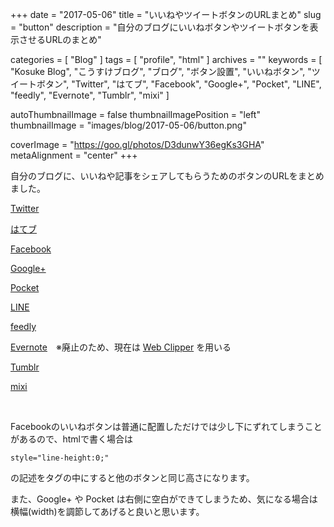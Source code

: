 +++
date = "2017-05-06"
title = "いいねやツイートボタンのURLまとめ"
slug = "button"
description = "自分のブログにいいねボタンやツイートボタンを表示させるURLのまとめ"

categories = [
	"Blog"
]
tags = [
	"profile",
	"html"
]
archives = ""
keywords = [
	"Kosuke Blog",
	"こうすけブログ",
	"ブログ",
	"ボタン設置",
	"いいねボタン",
	"ツイートボタン",
	"Twitter",
	"はてブ",
	"Facebook",
	"Google+",
	"Pocket",
	"LINE",
	"feedly",
	"Evernote",
	"Tumblr",
	"mixi"
]

autoThumbnailImage = false
thumbnailImagePosition = "left"
thumbnailImage = "images/blog/2017-05-06/button.png"

coverImage = "https://goo.gl/photos/D3dunwY36egKs3GHA"
metaAlignment = "center"
+++

自分のブログに、いいねや記事をシェアしてもらうためのボタンのURLをまとめました。

[Twitter](https://about.twitter.com/ja/resources/buttons#tweet)

[はてブ](http://b.hatena.ne.jp/guide/bbutton)

[Facebook](https://developers.facebook.com/docs/plugins/like-button?locale=ja_JP#)

[Google+](https://developers.google.com/+/web/+1button/)

[Pocket](https://getpocket.com/publisher/button)

[LINE](https://media.line.me/ja/how_to_install#lineitbutton)

[feedly](https://feedly.com/factory.html)

[Evernote](https://dev.evernote.com/sitememory/#a_builder)　※廃止のため、現在は [Web Clipper](https://evernote.com/intl/jp/webclipper/) を用いる

[Tumblr](https://www.tumblr.com/buttons)

[mixi](http://developer.mixi.co.jp/connect/mixi_plugin/mixi_check/spec_mixi_check/)

<br>

Facebookのいいねボタンは普通に配置しただけでは少し下にずれてしまうことがあるので、htmlで書く場合は

`style="line-height:0;"`

の記述をタグの中にすると他のボタンと同じ高さになります。

また、Google+ や Pocket は右側に空白ができてしまうため、気になる場合は横幅(width)を調節してあげると良いと思います。

<br>

<script async src="//pagead2.googlesyndication.com/pagead/js/adsbygoogle.js"></script>
<!-- BlogAdsense_Bottom -->
<ins class="adsbygoogle"
     style="display:block"
     data-ad-client="ca-pub-9828180917254396"
     data-ad-slot="9212002313"
     data-ad-format="auto"></ins>
<script>
(adsbygoogle = window.adsbygoogle || []).push({});
</script>